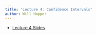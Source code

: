 ```yaml
---
title: 'Lecture 4: Confidence Intervals'
author: Will Hopper
---
```


* [Lecture 4 Slides]({{site.baseurl}}/lectures/Data_Manipulation_with_dplyr/Data-Manipulation-with-dplyr.html) 
